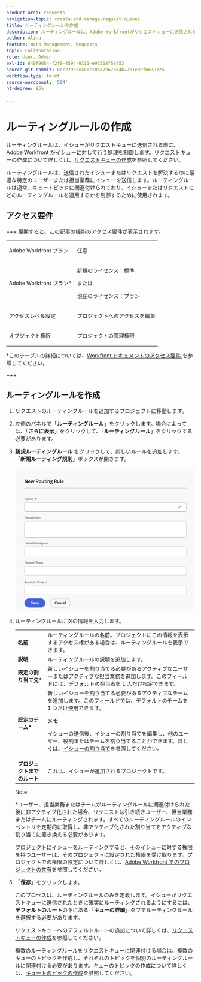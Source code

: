 ```yaml
---
product-area: requests
navigation-topic: create-and-manage-request-queues
title: ルーティングルールの作成
description: ルーティングルールは、Adobe Workfrontがリクエストキューに送信される際にイシューに対して行う処理を制御します。
author: Alina
feature: Work Management, Requests
topic: Collaboration
role: User, Admin
exl-id: 640f9054-f2f8-4594-9311-e93518f58453
source-git-commit: 8ec279ece400c10a37e67664b77b1e0df6639724
workflow-type: tm+mt
source-wordcount: '504'
ht-degree: 85%

---
```


# ルーティングルールの作成

<!-- Audited: 12/2023 -->

ルーティングルールは、イシューがリクエストキューに送信される際に、Adobe Workfront がイシューに対して行う処理を制御します。リクエストキューの作成について詳しくは、[リクエストキューの作成](../../../manage-work/requests/create-and-manage-request-queues/create-request-queue.md)を参照してください。

ルーティングルールは、送信されたイシューまたはリクエストを解決するのに最適な特定のユーザーまたは担当業務にイシューを送信します。ルーティングルールは通常、キュートピックに関連付けられており、イシューまたはリクエストにどのルーティングルールを適用するかを制御するために使用されます。

## アクセス要件

+++ 展開すると、この記事の機能のアクセス要件が表示されます。

<table style="table-layout:auto"> 
 <col> 
 <col> 
 <tbody> 
  <tr> 
   <td role="rowheader"><p>Adobe Workfront プラン</p></td> 
   <td> <p>任意 </p> </td> 
  </tr> 
  <tr> 
   <td role="rowheader">Adobe Workfront プラン*</td> 
   <td> <p>新規のライセンス：標準 </p> 
   または
   <p>現在のライセンス：プラン </p> </td> 
  </tr> 
  <tr> 
   <td role="rowheader">アクセスレベル設定</td> 
   <td> <p>プロジェクトへのアクセスを編集</p> </td> 
  </tr> 
  <tr> 
   <td role="rowheader">オブジェクト権限</td> 
   <td> <p> プロジェクトの管理権限</p> </td> 
  </tr> 
 </tbody> 
</table>

*このテーブルの詳細については、[Workfront ドキュメントのアクセス要件 ](/help/quicksilver/administration-and-setup/add-users/access-levels-and-object-permissions/access-level-requirements-in-documentation.md) を参照してください。

+++

## ルーティングルールを作成

1. リクエストのルーティングルールを追加するプロジェクトに移動します。
1. 左側のパネルで「**ルーティングルール**」をクリックします。場合によっては、「**さらに表示**」をクリックして、「**ルーティングルール**」をクリックする必要があります。
1. **新規ルーティングルール** をクリックして、新しいルールを追加します。 「**新規ルーティング規則**」ボックスが開きます。

   ![新規ルーティングルールボックス](assets/new-routing-rule-box.png)
1. ルーティングルールに次の情報を入力します。

   <table style="table-layout:auto"> 
    <col> 
    <col> 
    <thead> 
     </thead> 
    <tbody> 
     <tr> 
      <td role="rowheader"><strong>名前</strong> </td> 
      <td>ルーティングルールの名前。プロジェクトにこの情報を表示するアクセス権がある場合は、ルーティングルールを表示できます。</td> 
     </tr> 
     <tr> 
      <td role="rowheader"><strong>説明</strong> </td> 
      <td>ルーティングルールの説明を追加します。</td> 
     </tr> 
     <tr> 
      <td role="rowheader"><strong>既定の割り当て先*</strong> </td> 
      <td>新しいイシューを割り当てる必要があるアクティブなユーザーまたはアクティブな担当業務を追加します。このフィールドには、デフォルトの担当者を 1 人だけ指定できます。 </td> 
     </tr> 
     <tr> 
      <td role="rowheader"><strong>既定のチーム*</strong> </td> 
      <td>新しいイシューを割り当てる必要があるアクティブなチームを追加します。このフィールドでは、デフォルトのチームを 1 つだけ使用できます。

   <p><b>メモ</b></p>

   イシューの送信後、イシューの割り当てを編集し、他のユーザー、役割またはチームを割り当てることができます。詳しくは、<a href="../../../manage-work/issues/manage-issues/assign-issues.md">イシューの割り当て</a>を参照してください。

   </td> 
     </tr> 
     <tr> 
      <td role="rowheader"><strong>プロジェクトまでのルート</strong> </td> 
      <td>これは、イシューが追加されるプロジェクトです。</td> 
     </tr> 
    </tbody> 
   </table>

   >[!NOTE]
   >
   >*ユーザー、担当業務またはチームがルーティングルールに関連付けられた後に非アクティブ化された場合、リクエストは引き続きユーザー、担当業務またはチームにルーティングされます。すべてのルーティングルールのインベントリを定期的に取得し、非アクティブ化された割り当てをアクティブな割り当てに置き換える必要があります。

   プロジェクトにイシューをルーティングすると、そのイシューに対する権限を持つユーザーは、そのプロジェクトに設定された権限を受け取ります。プロジェクトでの権限の設定について詳しくは、[Adobe Workfront でのプロジェクトの共有](../../../workfront-basics/grant-and-request-access-to-objects/share-a-project.md)を参照してください。

1. 「**保存**」をクリックします。

   このプロセスは、ルーティングルールのみを定義します。イシューがリクエストキューに送信されたときに確実にルーティングされるようにするには、**デフォルトのルート**&#x200B;の下にある「**キューの詳細**」タブでルーティングルールを選択する必要があります。

   リクエストキューへのデフォルトルートの追加について詳しくは、[リクエストキューの作成](../../../manage-work/requests/create-and-manage-request-queues/create-request-queue.md)を参照してください。

   複数のルーティングルールをリクエストキューに関連付ける場合は、複数のキューのトピックを作成し、それぞれのトピックを個別のルーティングルールに関連付ける必要があります。キューのトピックの作成について詳しくは、[キュートのピックの作成](../../../manage-work/requests/create-and-manage-request-queues/create-queue-topics.md)を参照してください。
